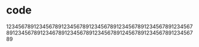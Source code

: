 # code
1234567891234567891234567891234567891234567891234567891234567891234567891234678912345678912345678912456789123456789123456789
